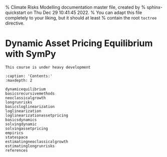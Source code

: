 % Climate Risks Modelling documentation master file, created by
% sphinx-quickstart on Thu Dec 29 10:41:45 2022.
% You can adapt this file completely to your liking, but it should at least
% contain the root `toctree` directive.

# Dynamic Asset Pricing Equilibrium with SymPy


```{warning}
This course is under heavy development
```

```{toctree}
:caption: 'Contents:'
:maxdepth: 2

dynamicequilibrium
basicsrecursivemethods
neoclassicalgrowth
longrunrisks
basicsloglinearization
loglinearization
loglinearizationassetpricing
basicsdynamics
solvingdynamic
solvingassetpricing
empirics
statespace
estimatingneoclassicalgrowth
estimatinglongrunrisks
references
```